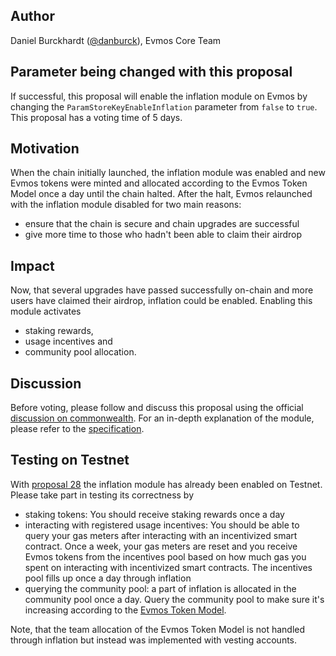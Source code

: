 ## Author

Daniel Burckhardt ([@danburck](https://twitter.com/danburck)), Evmos Core Team

## Parameter being changed with this proposal

If successful, this proposal will enable the inflation module on Evmos by changing the `ParamStoreKeyEnableInflation` parameter from `false` to `true`. This proposal has a voting time of 5 days.

## Motivation

When the chain initially launched, the inflation module was enabled and new Evmos tokens were minted and allocated according to the Evmos Token Model once a day until the chain halted. After the halt, Evmos relaunched with the inflation module disabled for two main reasons:

* ensure that the chain is secure and chain upgrades are successful
* give more time to those who hadn't been able to claim their airdrop

## Impact

Now, that several upgrades have passed successfully on-chain and more users have claimed their airdrop, inflation could be enabled. Enabling this module activates

* staking rewards,
* usage incentives and
* community pool allocation.

## Discussion

Before voting, please follow and discuss this proposal using the official [discussion on commonwealth](https://commonwealth.im/evmos/discussion/4965-enable-inflation-module). For an in-depth explanation of the module, please refer to the [specification](https://docs.evmos.org/modules/inflation/).

## Testing on Testnet

With [proposal 28](https://testnet.mintscan.io/evmos-testnet/proposals/28) the inflation module has already been enabled on Testnet. Please take part in testing its correctness by

* staking tokens: You should receive staking rewards once a day
* interacting with registered usage incentives: You should be able to query your gas meters after interacting with an incentivized smart contract. Once a week, your gas meters are reset and you receive Evmos tokens from the incentives pool based on how much gas you spent on interacting with incentivized smart contracts. The incentives pool fills up once a day through inflation
* querying the community pool: a part of inflation is allocated in the community pool once a day. Query the community pool to make sure it's increasing according to the [Evmos Token Model](https://evmos.blog/the-evmos-token-model-edc07014978b).

Note, that the team allocation of the Evmos Token Model is not handled through inflation but instead was implemented with vesting accounts.